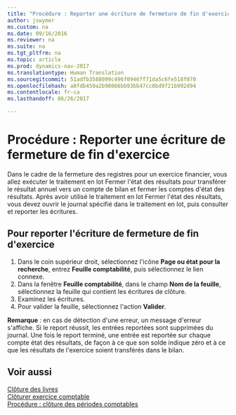 ```yaml
---
title: "Procédure : Reporter une écriture de fermeture de fin d'exercice"
author: jswymer
ms.custom: na
ms.date: 09/16/2016
ms.reviewer: na
ms.suite: na
ms.tgt_pltfrm: na
ms.topic: article
ms.prod: dynamics-nav-2017
ms.translationtype: Human Translation
ms.sourcegitcommit: 51adfb3588099c496f0946ff71da5c6fe518f070
ms.openlocfilehash: a8fdb459a2b98066bb93bb47cc0bd9721b992d94
ms.contentlocale: fr-ca
ms.lasthandoff: 06/26/2017

---
```

# <a name="how-to-post-year-end-closing-entry"></a>Procédure : Reporter une écriture de fermeture de fin d'exercice
Dans le cadre de la fermeture des registres pour un exercice financier, vous allez exécuter le traitement en lot Fermer l'état des résultats pour transférer le résultat annuel vers un compte de bilan et fermer les comptes d'état des résultats. Après avoir utilisé le traitement en lot Fermer l'état des résultats, vous devez ouvrir le journal spécifié dans le traitement en lot, puis consulter et reporter les écritures.

## <a name="to-post-the-year-end-closing-entry"></a>Pour reporter l'écriture de fermeture de fin d'exercice
1. Dans le coin supérieur droit, sélectionnez l'icône **Page ou état pour la recherche**, entrez **Feuille comptabilité**, puis sélectionnez le lien connexe.
2. Dans la fenêtre **Feuille comptabilité**, dans le champ **Nom de la feuille**, sélectionnez la feuille qui contient les écritures de clôture.
3. Examinez les écritures.
4. Pour valider la feuille, sélectionnez l'action **Valider**.

**Remarque** : en cas de détection d'une erreur, un message d'erreur s'affiche. Si le report réussit, les entrées reportées sont supprimées du journal. Une fois le report terminé, une entrée est reportée sur chaque compte état des résultats, de façon à ce que son solde indique zéro et à ce que les résultats de l'exercice soient transférés dans le bilan.

## <a name="see-also"></a>Voir aussi
[Clôture des livres](year-close-books.md)  
[Clôturer exercice comptable](year-close-income-statement.md)  
[Procédure : clôture des périodes comptables](year-close-account-periods.md)  
